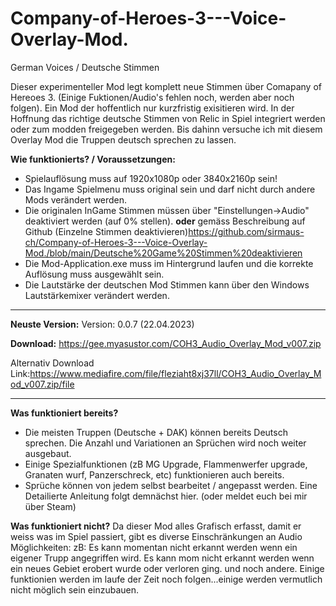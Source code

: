 # Company-of-Heroes-3---Voice-Overlay-Mod.
German Voices / Deutsche Stimmen

Dieser experimenteller Mod legt komplett neue Stimmen über Comapany of Hereoes 3. (Einige Fuktionen/Audio's fehlen noch, werden aber noch folgen). Ein Mod der hoffentlich nur kurzfristig exisitieren wird. In der Hoffnung das richtige deutsche Stimmen von Relic in Spiel integriert werden oder zum modden freigegeben werden. Bis dahinn versuche ich mit diesem Overlay Mod die Truppen deutsch sprechen zu lassen. 


**Wie funktionierts? / Voraussetzungen:**
- Spielauflösung muss auf 1920x1080p oder 3840x2160p sein!
- Das Ingame Spielmenu muss original sein und darf nicht durch andere Mods verändert werden.
- Die originalen InGame Stimmen müssen über "Einstellungen->Audio" deaktiviert werden (auf 0% stellen).
  **oder** gemäss Beschreibung auf Github (Einzelne Stimmen deaktivieren)https://github.com/sirmaus-ch/Company-of-Heroes-3---Voice-Overlay-Mod./blob/main/Deutsche%20Game%20Stimmen%20deaktivieren
- Die Mod-Application.exe muss im Hintergrund laufen und die korrekte Auflösung muss ausgewählt sein.
- Die Lautstärke der deutschen Mod Stimmen kann über den Windows Lautstärkemixer verändert werden. 

---

**Neuste Version:** 
Version: 0.0.7 (22.04.2023) 

**Download:** https://gee.myasustor.com/COH3_Audio_Overlay_Mod_v007.zip

Alternativ Download Link:https://www.mediafire.com/file/fleziaht8xj37ll/COH3_Audio_Overlay_Mod_v007.zip/file

---

**Was funktioniert bereits?**
- Die meisten Truppen (Deutsche + DAK) können bereits Deutsch sprechen. Die Anzahl und Variationen an Sprüchen wird noch weiter ausgebaut.
- Einige Spezialfunktionen (zB MG Upgrade, Flammenwerfer upgrade, Granaten wurf, Panzerschreck, etc) funktionieren auch bereits. 
- Sprüche können von jedem selbst bearbeitet / angepasst werden. Eine Detailierte Anleitung folgt demnächst hier. (oder meldet euch bei mir über Steam)

**Was funktioniert nicht?**
Da dieser Mod alles Grafisch erfasst, damit er weiss was im Spiel passiert, gibt es diverse Einschränkungen an Audio Möglichkeiten:
zB: Es kann momentan nicht erkannt werden wenn ein eigener Trupp angegriffen wird. Es kann mom nicht erkannt werden wenn ein neues Gebiet erobert wurde oder verloren ging. und noch andere.
Einige funktionien werden im laufe der Zeit noch folgen...einige werden vermutlich nicht möglich sein einzubauen.
